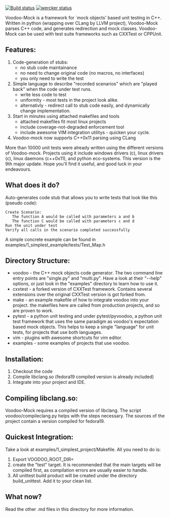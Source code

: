 [![Build status](https://ci.appveyor.com/api/projects/status/vf533umpc9rodgwj?svg=true)](https://ci.appveyor.com/project/ShlomiMatichin/voodoo-mock)
[![wercker status](https://app.wercker.com/status/6319d5b975f2523fdd6baa807c13a91a/m "wercker status")](https://app.wercker.com/project/bykey/6319d5b975f2523fdd6baa807c13a91a)

Voodoo-Mock is a framework for `mock objects' based unit testing in C++.
Written in python (wrapping over CLang by LLVM project), Voodoo-Mock
parses C++ code, and generates redirection and mock classes. Voodoo-Mock
can be used with test suite frameworks such as CXXTest or CPPUnit.

Features:
---------
1. Code-generation of stubs:
   - no stub code maintainance
   - no need to change original code (no macros, no interfaces)
   - you only need to write the test
2. Simple language to describe "recorded scenarios" which are
   "played back" when the code under test runs.
   - write less code to test
   - uniformity - most tests in the project look alike.
   - alternativly - redirect call to stub code easily, and dynamically
     change implementation.
3. Start in minutes using attached makefiles and tools
   - attached makefiles fit most linux projects
   - include coverage-not-degraded enforcement tool
   - include awesome VIM integration utilitys - quicken your cycle.
4. Voodoo-mock now supports C++0x11 parsing using CLang

More than 10000 unit tests were already written using the
different versions of Voodoo-mock. Projects using it include windows
drivers (c), linux drivers (c), linux daemons (c++0x11), and python
eco-systems. This version is the 9th major update. Hope you'll find
it useful, and good luck in your endeavours.

What does it do?
----------------
Auto-generates code stub that allows you to write tests that look like this
(pseudo code):
```
Create Scenario:
   The function A would be called with parameters a and b
   The function C would be called with parameters c and d
Run the unit under test
Verify all calls in the scenario completed successfully
```
A simple concrete example can be found in examples/1_simplest_example/tests/Test_Map.h

Directory Structure:
--------------------
- voodoo - the C++ mock objects code generator. The two command line
           entry points are "single.py" and "multi.py". Have a look at
           their "--help" options, or just look in the "examples"
           directory to learn how to use it.
- cxxtest - a forked version of CXXTest framework. Contains several
            extensions over the original CXXTest version is got forked
            from.
- make - an example makefile of how to integrate voodoo into your project.
         the makefiles here are called from production projects, and so
         are proven to work.
- pytest - a python unit testing and under pytest/pyvoodoo, a python unit
           test framework that uses the same paradigm as voodoo's
           expectation based mock objects. This helps to keep a single
           "language" for unit tests, for projects that use both languages.
- vim - plugins with awesome shortcuts for vim editor.
- examples - some examples of projects that use voodoo.

Installation:
-------------
1. Checkout the code
2. Compile libclang.so (fedora19 compiled version is already included)
3. Integrate into your project and IDE.

Compiling libclang.so:
----------------------
Voodoo-Mock requires a compiled version of libclang. The script
voodoo/compileclang.py helps with the steps necessary. The sources
of the project contain a version compiled for fedora19.

Quickest Integration:
---------------------
Take a look at examples/1_simplest_project/Makefile. All you need
to do is:
1. Export VOODOO_ROOT_DIR=<path to this directory>
2. create the "test" target. It is recommended that the main targets
   will be compiled first, as compilation errors are usually easier
   to handle.
3. All unittest build product will be created under the directory
   build_unittest. Add it to your clean list.

What now?
---------
Read the other .md files in this directory for more information.
